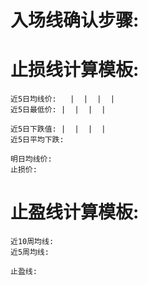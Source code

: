 # 入场线确认步骤:
# 止损线计算模板:
    近5日均线价:   |  |  |  |      
    近5日最低价: |  |  |  |      

    近5日下跌值: |  |  |  |       
    近5日平均下跌:       

    明日均线价:        
    止损价:           

# 止盈线计算模板:
    近10周均线:          
    近5周均线:         

    止盈线:        